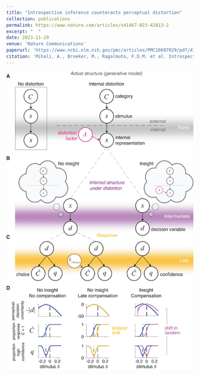```yaml
---
title: "Introspective inference counteracts perceptual distortion"
collection: publications
permalink: https://www.nature.com/articles/s41467-023-42813-2
excerpt: "  "
date: 2023-11-29
venue: 'Nature Communications'
paperurl: 'https://www.ncbi.nlm.nih.gov/pmc/articles/PMC10687029/pdf/41467_2023_Article_42813.pdf'
citation: 'Mihali, A., Broeker, M., Ragalmuto, F.D.M. et al. Introspective inference counteracts perceptual distortion. Nat Commun 14, 7826 (2023). https://doi.org/10.1038/s41467-023-42813-2'
---
```


![image](https://github.com/lianaan/andralmihali.github.io/blob/master/files/fig1intr.png)


